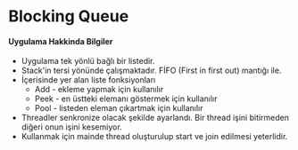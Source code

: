# Blocking Queue 



#### Uygulama Hakkinda Bilgiler

- Uygulama tek yönlü bağlı bir listedir.
- Stack'in tersi yönünde çalışmaktadır. FİFO (First in first out) mantığı ile.
- İçerisinde yer alan liste fonksiyonları
  - Add - ekleme yapmak için kullanılır
  - Peek - en üstteki elemanı göstermek için kullanılır
  - Pool - listeden eleman çıkartmak için kullanılır
- Threadler senkronize olacak şekilde ayarlandı. Bir thread işini bitirmeden diğeri onun işini kesemiyor.
- Kullanmak için mainde  thread oluşturulup start ve join edilmesi yeterlidir.